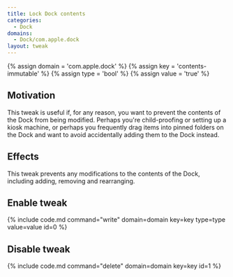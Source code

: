 ```yaml
---
title: Lock Dock contents
categories:
  - Dock
domains:
  - Dock/com.apple.dock
layout: tweak
---
```


{% assign domain = 'com.apple.dock' %}
{% assign key = 'contents-immutable' %}
{% assign type = 'bool' %}
{% assign value = 'true' %}

## Motivation

This tweak is useful if, for any reason, you want to prevent the contents of the Dock from being modified. Perhaps you're child-proofing or setting up a kiosk machine, or perhaps you frequently drag items into pinned folders on the Dock and want to avoid accidentally adding them to the Dock instead.

## Effects

This tweak prevents any modifications to the contents of the Dock, including adding, removing and rearranging.

## Enable tweak

{% include code.md command="write" domain=domain key=key type=type value=value id=0 %}
    
## Disable tweak

{% include code.md command="delete" domain=domain key=key id=1 %}
